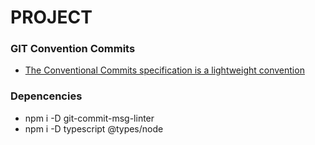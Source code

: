 # PROJECT 

### GIT Convention Commits
* [The Conventional Commits specification is a lightweight convention](https://www.conventionalcommits.org/en/v1.0.0/)


### Depencencies
* npm i -D git-commit-msg-linter
* npm i -D typescript @types/node 